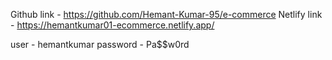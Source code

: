 Github link - https://github.com/Hemant-Kumar-95/e-commerce
Netlify link - https://hemantkumar01-ecommerce.netlify.app/

user - hemantkumar
password - Pa$$w0rd
